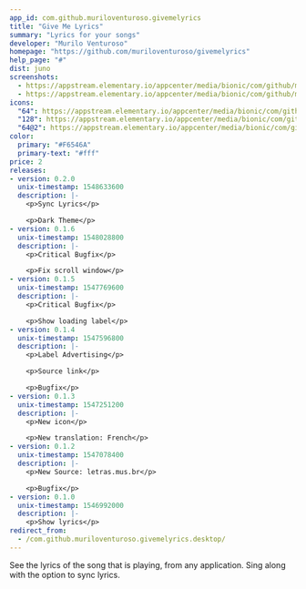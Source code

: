 ```yaml
---
app_id: com.github.muriloventuroso.givemelyrics
title: "Give Me Lyrics"
summary: "Lyrics for your songs"
developer: "Murilo Venturoso"
homepage: "https://github.com/muriloventuroso/givemelyrics"
help_page: "#"
dist: juno
screenshots:
  - https://appstream.elementary.io/appcenter/media/bionic/com/github/muriloventuroso.givemelyrics/DCC0D9B30B4202D847C577E4213487CE/screenshots/image-1_orig.png
  - https://appstream.elementary.io/appcenter/media/bionic/com/github/muriloventuroso.givemelyrics/DCC0D9B30B4202D847C577E4213487CE/screenshots/image-2_orig.png
icons:
  "64": https://appstream.elementary.io/appcenter/media/bionic/com/github/muriloventuroso.givemelyrics/DCC0D9B30B4202D847C577E4213487CE/icons/64x64/com.github.muriloventuroso.givemelyrics_com.github.muriloventuroso.givemelyrics.png
  "128": https://appstream.elementary.io/appcenter/media/bionic/com/github/muriloventuroso.givemelyrics/DCC0D9B30B4202D847C577E4213487CE/icons/128x128/com.github.muriloventuroso.givemelyrics_com.github.muriloventuroso.givemelyrics.png
  "64@2": https://appstream.elementary.io/appcenter/media/bionic/com/github/muriloventuroso.givemelyrics/DCC0D9B30B4202D847C577E4213487CE/icons/64x64@2/com.github.muriloventuroso.givemelyrics_com.github.muriloventuroso.givemelyrics.png
color:
  primary: "#F6546A"
  primary-text: "#fff"
price: 2
releases:
- version: 0.2.0
  unix-timestamp: 1548633600
  description: |-
    <p>Sync Lyrics</p>

    <p>Dark Theme</p>
- version: 0.1.6
  unix-timestamp: 1548028800
  description: |-
    <p>Critical Bugfix</p>

    <p>Fix scroll window</p>
- version: 0.1.5
  unix-timestamp: 1547769600
  description: |-
    <p>Critical Bugfix</p>

    <p>Show loading label</p>
- version: 0.1.4
  unix-timestamp: 1547596800
  description: |-
    <p>Label Advertising</p>

    <p>Source link</p>

    <p>Bugfix</p>
- version: 0.1.3
  unix-timestamp: 1547251200
  description: |-
    <p>New icon</p>

    <p>New translation: French</p>
- version: 0.1.2
  unix-timestamp: 1547078400
  description: |-
    <p>New Source: letras.mus.br</p>

    <p>Bugfix</p>
- version: 0.1.0
  unix-timestamp: 1546992000
  description: |-
    <p>Show lyrics</p>
redirect_from:
  - /com.github.muriloventuroso.givemelyrics.desktop/
---
```


<p>See the lyrics of the song that is playing, from any application. Sing along with the option to sync lyrics.</p>